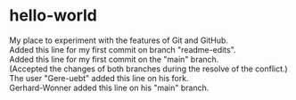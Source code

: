 # hello-world
My place to experiment with the features of Git and GitHub.  
Added this line for my first commit on branch "readme-edits".  
Added this line for my first commit on the "main" branch.  
(Accepted the changes of both branches during the resolve of the conflict.)  
The user "Gere-uebt" added this line on his fork.  
Gerhard-Wonner added this line on his "main" branch.  
